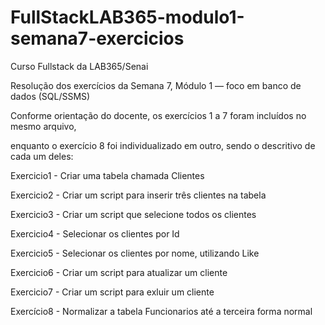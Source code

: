 # FullStackLAB365-modulo1-semana7-exercicios

Curso Fullstack da LAB365/Senai

Resolução dos exercícios da Semana 7, Módulo 1 — foco em banco de dados (SQL/SSMS)

Conforme orientação do docente, os exercícios 1 a 7 foram incluídos no mesmo arquivo,

enquanto o exercício 8 foi individualizado em outro, sendo o descritivo de cada um deles:

Exercicio1 - Criar uma tabela chamada Clientes

Exercicio2 - Criar um script para inserir três clientes na tabela

Exercicio3 - Criar um script que selecione todos os clientes

Exercicio4 - Selecionar os clientes por Id

Exercicio5 - Selecionar os clientes por nome, utilizando Like

Exercicio6 - Criar um script para atualizar um cliente

Exercicio7 - Criar um script para exluir um cliente

Exercício8 - Normalizar a tabela Funcionarios até a terceira forma normal
